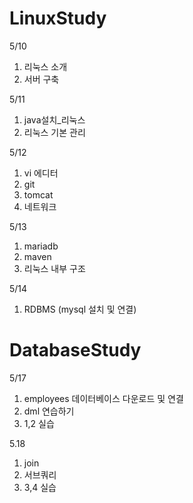 # LinuxStudy
5/10
1. 리눅스 소개 
2. 서버 구축

5/11
1. java설치_리눅스
2. 리눅스 기본 관리

5/12
1. vi 에디터 
2. git
3. tomcat
2. 네트워크

5/13
1. mariadb 
2. maven
3. 리눅스 내부 구조

5/14
1. RDBMS (mysql 설치 및 연결)

# DatabaseStudy

5/17
1. employees 데이터베이스 다운로드 및 연결
2. dml 연습하기
3. 1,2 실습

5.18
1. join
2. 서브쿼리
3. 3,4 실습

